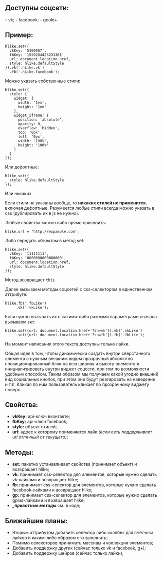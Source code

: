 <h2>Доступны соцсети:</h2>
 - vk;
 - facebook;
 - goole+

<h2>Пример:</h2>

    hlike.set({
      vkKey: '5100067',
      fbKey: '1550284425231361',
      url: document.location.href,
      style: hlike.defaultStyle
    }).vk('.hLike.vk')
      .fb('.hLike.facebook');

Можно указать собственные стили:

    hlike.set({
      style: {
        widget: {
          width: '1em',
          height: '1em'
        },
        widget_iframe: {
          position: 'absolute',
          opacity: 0,
          overflow: 'hidden',
          top: '0px',
          left: '0px',
          width: '100%',
          height: '100%'
        }
      }
    });

Или дефолтные:

    hlike.set({
      style: hlike.defaultStyle
    });

Или никаких.

Если стили не указаны вообще, то **никаких стилей не применится**, включая дефолтные. 
Разумеется любые стили всегда можно указать в css (дублировать их в js не нужно).

Любые свойства можно либо прямо присвоить:

    hlike.url = 'http://expample.com';

Либо передать объектом в метод set:

    hlike.set({
      vkKey: '11111111',
      fbKey: '0000000000000000',
      url: document.location.href,
      style: hlike.defaultStyle
    });

Метод возвращает `this`.

Далее вызываем методы соцсетей с css-селектором в единственном аттрибуте:

    hlike.fb('.fbLike')
         .vk('.vkLike');

Если нужно вызывать их с какими-либо разными параметрами сначала вызываем `set`:

    hlike.set({url: document.location.href+'?sn=vk'}).vk('.vkLike')
         .set({url: document.location.href+'?sn=fb'}).fb('.fbLike');

На момент написания этого текста доступны только лайки.

Общая идея в том, чтобы динамически создать внутри свёрстанного элемента с нужным внешним видом прозрачный абсолютно спозиционированный блок на всю ширину и высоту элемента и инициализировать внутри виджет соцсети, при том по возможности удобным способом. Таким образом мы получаем какой угодно внешний вид социальных кнопок, при этом они будут реагировать на наведение и т.п. Кликая по ним пользователь кликает по прозрачному виджету поверх. 

<h2>Свойства:</h2>
<ul>
  <li><b>vkKey:</b>&nbsp;api-ключ вконтакте;</li>
  <li><b>fbKey:</b>&nbsp;api-ключ facebook;</li>
  <li><b>style:</b>&nbsp;объект стилей;</li>
  <li><b>url:</b>&nbsp;адрес к которому применяется лайк <i>(если сеть поддерживает url отличный от текущего)</i>;</li>
</ul>

<h2>Методы:</h2>
<ul>
  <li><b>set:</b>&nbsp;пакетно устанавливает свойства (принимает объект) и возвращает hlike;</li>
  <li><b>vk:</b>&nbsp;принимает css-селектор для элементов, которые нужно сделать vk-лайками и возвращает hlike;</li>
  <li><b>fb:</b>&nbsp;принимает css-селектор для элементов, которые нужно сделать facebook-лайками и возвращает hlike;</li>
  <li><b>gp:</b>&nbsp;принимает css-селектор для элементов, которые нужно сделать gplus-лайками и возвращает hlike;</li>
  <li><b><i>_приватные методы</i></b>&nbsp;см. в коде;</li>
</ul>

<h2>Ближайшие планы:</h2>
<ul>
  <li>Вторым аттрибутом добавить селектор либо коллбек для счётчика лайков и каким-либо образом его заполнять;</li>
  <li>Помимо селекоторов принимать массивы и коллекции элементов;</li>
  <li>Добавить поддержку других (сейчас только vk и facebook, g+);</li>
  <li>Добавить поддержку шейров (сейчас только лайки);</li>
</ul>
